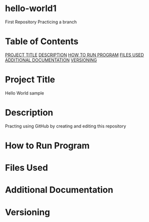 # hello-world1
First Repository
Practicing a branch

# Table of Contents
[PROJECT TITLE](#Project-title)
[DESCRIPTION](#Description)
[HOW TO RUN PROGRAM](#How-to-Run-Program)
[FILES USED](#Files-Used)
[ADDITIONAL DOCUMENTATION](#Additional-Documentation)
[VERSIONING](#Versioning)

# Project Title
Hello World sample

# Description
Practing using GitHub by creating and editing this repository

# How to Run Program


# Files Used


# Additional Documentation


# Versioning
